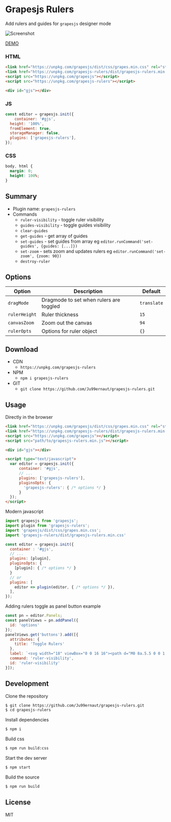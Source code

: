 # Grapesjs Rulers

Add rulers and guides for `grapesjs` designer mode

![Screenshot](https://i.imgur.com/3UA8t1E.png)

[DEMO](https://codepen.io/ju99ernaut/pen/Vwaqdpw)

### HTML
```html
<link href="https://unpkg.com/grapesjs/dist/css/grapes.min.css" rel="stylesheet">
<link href="https://unpkg.com/grapesjs-rulers/dist/grapesjs-rulers.min.css" rel="stylesheet">
<script src="https://unpkg.com/grapesjs"></script>
<script src="https://unpkg.com/grapesjs-rulers"></script>

<div id="gjs"></div>
```

### JS
```js
const editor = grapesjs.init({
	container: '#gjs',
  height: '100%',
  fromElement: true,
  storageManager: false,
  plugins: ['grapesjs-rulers'],
});
```

### CSS
```css
body, html {
  margin: 0;
  height: 100%;
}
```


## Summary

* Plugin name: `grapesjs-rulers`
* Commands
    * `ruler-visibility` - toggle ruler visibility
    * `guides-visibility` - toggle guides visibility
    * `clear-guides`
    * `get-guides` - get array of guides
    * `set-guides` - set guides from array eg `editor.runCommand('set-guides', {guides: [...]})`
    * `set-zoom` - sets zoom and updates rulers eg `editor.runCommand('set-zoom', {zoom: 90})`
    * `destroy-ruler`


## Options

| Option | Description | Default |
|-|-|-
| `dragMode` | Dragmode to set when rulers are toggled | `translate` |
| `rulerHeight` | Ruler thickness | `15` |
| `canvasZoom` | Zoom out the canvas | `94` |
| `rulerOpts` | Options for ruler object | `{}` |



## Download

* CDN
  * `https://unpkg.com/grapesjs-rulers`
* NPM
  * `npm i grapesjs-rulers`
* GIT
  * `git clone https://github.com/Ju99ernaut/grapesjs-rulers.git`



## Usage

Directly in the browser
```html
<link href="https://unpkg.com/grapesjs/dist/css/grapes.min.css" rel="stylesheet"/>
<link href="https://unpkg.com/grapesjs-rulers/dist/grapesjs-rulers.min.css" rel="stylesheet">
<script src="https://unpkg.com/grapesjs"></script>
<script src="path/to/grapesjs-rulers.min.js"></script>

<div id="gjs"></div>

<script type="text/javascript">
  var editor = grapesjs.init({
      container: '#gjs',
      // ...
      plugins: ['grapesjs-rulers'],
      pluginsOpts: {
        'grapesjs-rulers': { /* options */ }
      }
  });
</script>
```

Modern javascript
```js
import grapesjs from 'grapesjs';
import plugin from 'grapesjs-rulers';
import 'grapesjs/dist/css/grapes.min.css';
import 'grapesjs-rulers/dist/grapesjs-rulers.min.css'

const editor = grapesjs.init({
  container : '#gjs',
  // ...
  plugins: [plugin],
  pluginsOpts: {
    [plugin]: { /* options */ }
  }
  // or
  plugins: [
    editor => plugin(editor, { /* options */ }),
  ],
});
```

Adding rulers toggle as panel button example
```js
const pn = editor.Panels;
const panelViews = pn.addPanel({
  id: 'options'
});
panelViews.get('buttons').add([{
  attributes: {
    title: 'Toggle Rulers'
  },
  label: `<svg width="18" viewBox="0 0 16 16"><path d="M0 8a.5.5 0 0 1 .5-.5h15a.5.5 0 0 1 0 1H.5A.5.5 0 0 1 0 8z"/><path d="M4 3h8a1 1 0 0 1 1 1v2.5h1V4a2 2 0 0 0-2-2H4a2 2 0 0 0-2 2v2.5h1V4a1 1 0 0 1 1-1zM3 9.5H2V12a2 2 0 0 0 2 2h8a2 2 0 0 0 2-2V9.5h-1V12a1 1 0 0 1-1 1H4a1 1 0 0 1-1-1V9.5z"/></svg>`,
  command: 'ruler-visibility',
  id: 'ruler-visibility'
}]);
```


## Development

Clone the repository

```sh
$ git clone https://github.com/Ju99ernaut/grapesjs-rulers.git
$ cd grapesjs-rulers
```

Install dependencies

```sh
$ npm i
```

Build css

```sh
$ npm run build:css
```

Start the dev server

```sh
$ npm start
```

Build the source

```sh
$ npm run build
```



## License

MIT
